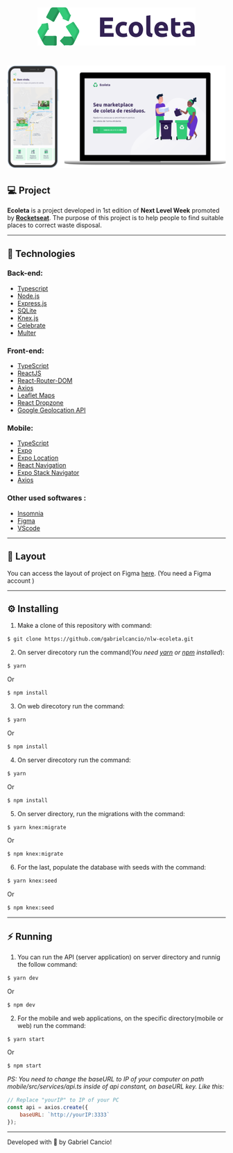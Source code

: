 <h1 align="center">
  <img src="./.github/logo.svg">
</h1>

<h1 align="center">
  <img src="./.github/ecoleta.png" />
</h1>

## :computer: Project
**Ecoleta** is a project developed in 1st edition of **Next Level Week** promoted by **[Rocketseat](https://github.com/Rocketseat)**. The purpose of this project is to help people to find suitable places to correct waste disposal.

---

## :rocket: Technologies
### **Back-end:**
- [Typescript](https://www.typescriptlang.org/)
- [Node.js](https://nodejs.org/en/)
- [Express.js](https://expressjs.com/)
- [SQLite](https://www.sqlite.org/index.html)
- [Knex.js](http://knexjs.org/)
- [Celebrate](https://github.com/arb/celebrate)
- [Multer](https://www.npmjs.com/package/multer)

### **Front-end:**
- [TypeScript](https://www.typescriptlang.org/)
- [ReactJS](https://pt-br.reactjs.org/)
- [React-Router-DOM](https://reactrouter.com/web/guides/quick-start)
- [Axios](https://github.com/axios/axios)
- [Leaflet Maps](https://leafletjs.com/)
- [React Dropzone](https://github.com/react-dropzone/react-dropzone)
- [Google Geolocation API](https://developers.google.com/maps/documentation/geolocation/overview?hl=pt&utm_source=google&utm_medium=cpc&utm_campaign=FY18-Q2-global-demandgen-paidsearchonnetworkhouseads-cs-maps_contactsal_saf&utm_content=text-ad-none-none-DEV_c-CRE_436364851126-ADGP_Hybrid%20%7C%20AW%20SEM%20%7C%20BKWS%20~%20Places%20%7C%20EXA%20%7C%20Google%20Maps%20Geolocation%20API-KWID_43700044401406153-aud-595609270041%3Akwd-300650646226-userloc_9074281&utm_term=KW_google%20geolocation%20api-ST_google%20geolocation%20api)

### **Mobile:**
- [TypeScript](https://www.typescriptlang.org/)
- [Expo](https://expo.io/)
- [Expo Location](https://docs.expo.io/versions/latest/sdk/location/)
- [React Navigation](https://reactnavigation.org/docs/getting-started/)
- [Expo Stack Navigator](https://reactnavigation.org/docs/stack-navigator/)
- [Axios](https://github.com/axios/axios)

### **Other used softwares :**
- [Insomnia](https://insomnia.rest/download)
- [Figma](https://www.figma.com)
- [VScode](https://code.visualstudio.com/)

---

## 🔖 Layout
You can access the layout of project on Figma [here](https://www.figma.com/file/9TlOcj6l7D05fZhU12xWT3/Ecoleta-Booster?node-id=0%3A1). (You need a Figma account )

---

## :gear: Installing
1. Make a clone of this repository with command: 
```bash
$ git clone https://github.com/gabrielcancio/nlw-ecoleta.git
```

2. On server direcotory run the command(*You need [yarn](https://yarnpkg.com/getting-started/install) or [npm](https://www.npmjs.com/get-npm) installed*): 
```bash
$ yarn
```
Or
```bash
$ npm install 
```
3. On web direcotory run the command: 
```bash
$ yarn
```
Or
```bash
$ npm install
```
4. On server direcotory run the command:
```bash
$ yarn
```
Or
```bash
$ npm install

```
5. On server directory, run the migrations with the command:
```bash
$ yarn knex:migrate
```
Or
```bash
$ npm knex:migrate

```
6. For the last, populate the database with seeds with the command: 
```bash
$ yarn knex:seed
```
Or
```bash
$ npm knex:seed

```

---

## :zap: Running
1. You can run the API (server application) on server directory and runnig the follow command:
```bash
$ yarn dev
```
Or
```bash
$ npm dev
``` 

2. For the mobile and web applications, on the specific directory(mobile or web) run the command:
```bash
$ yarn start
```
Or
```bash
$ npm start
``` 

*PS: You need to change the baseURL to IP of your computer on path mobile/src/services/api.ts inside of api constant, on baseURL key. Like this:*

```javascript
// Replace "yourIP" to IP of your PC
const api = axios.create({
    baseURL: `http://yourIP:3333`
});
```
---
Developed with :purple_heart: by Gabriel Cancio!